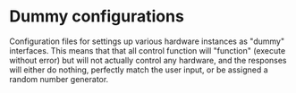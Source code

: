 # Dummy configurations

Configuration files for settings up various hardware instances as "dummy"
interfaces. This means that that all control function will "function" (execute
without error) but will not actually control any hardware, and the responses
will either do nothing, perfectly match the user input, or be assigned a random
number generator.
